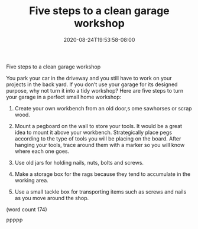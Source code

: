 ﻿---
title: "Five steps to a clean garage workshop"
date: 2020-08-24T19:53:58-08:00
description: "Garage Remodeling Tips for Web Success"
featured_image: "/images/Garage Remodeling.jpg"
tags: ["Garage Remodeling"]
---

Five steps to a clean garage workshop


You park your car in the driveway and you still have to work on your 
projects in the back yard. If you don’t use your garage for 
its designed purpose, why not turn it into a tidy workshop?
Here are five steps to turn your garage in a perfect small home 
workshop:

1)  Create your own workbench from an old door,s ome 
sawhorses or scrap wood.

2)  Mount a pegboard on the wall to store your tools. It would be 
a great idea to mount it above your workbench. Strategically 
place pegs according to the type of tools you will be placing on 
the board.  After hanging your tools, trace around them with a 
marker so you will know where each one goes.

3)  Use old jars for holding nails, nuts, bolts and screws.

4)  Make a storage box  for the rags because they tend to accumulate
in the working area.

5)  Use a small tackle box for transporting items such as screws and 
nails as you move around the shop.

(word count 174)

PPPPP

